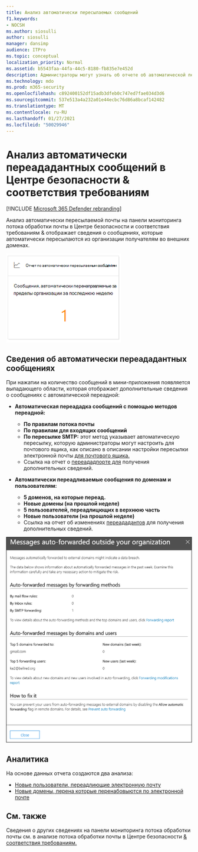 ```yaml
---
title: Анализ автоматически пересылаемых сообщений
f1.keywords:
- NOCSH
ms.author: siosulli
author: siosulli
manager: dansimp
audience: ITPro
ms.topic: conceptual
localization_priority: Normal
ms.assetid: b5543faa-44fa-44c5-8180-fb835e7e452d
description: Администраторы могут узнать об отчете об автоматической пересылке сообщений на панели мониторинга потока обработки почты в Центре безопасности & соответствия требованиям.
ms.technology: mdo
ms.prod: m365-security
ms.openlocfilehash: c892400152df15adb3dfeb0c747ed7fae034d3d6
ms.sourcegitcommit: 537e513a4a232a01e44ecbc76d86a8bcaf142482
ms.translationtype: MT
ms.contentlocale: ru-RU
ms.lasthandoff: 01/27/2021
ms.locfileid: "50029946"
---
```

# <a name="auto-forwarded-messages-insight-in-the-security--compliance-center"></a>Анализ автоматически переададантных сообщений в Центре безопасности & соответствия требованиям

[!INCLUDE [Microsoft 365 Defender rebranding](../includes/microsoft-defender-for-office.md)]


Анализ автоматически пересылаемой [](mail-flow-insights-v2.md) почты на [](https://protection.office.com) панели мониторинга потока обработки почты в Центре безопасности и соответствия требованиям & отображает сведения о сообщениях, которые автоматически пересылаются из организации получателям во внешних доменах. 

![Мини-приложения "Автооададант сообщений" в Центре & соответствия требованиям](../../media/mfi-auto-forwarded-messages.png)

## <a name="auto-forwarded-messages-details"></a>Сведения об автоматически переададантных сообщениях

При нажатии на количество сообщений в мини-приложения появляется выпадающего области, которая отображает дополнительные сведения о сообщениях с автоматической переадной:

- **Автоматическая переададка сообщений с помощью методов переадной:**

  - **По правилам потока почты**
  - **По правилам для входящих сообщений**
  - **По пересылке SMTP:** этот метод указывает автоматическую пересылку, которую администраторы могут настроить для почтового ящика, как описано в описании настройки пересылки электронной почты [для почтового ящика.](https://docs.microsoft.com/Exchange/recipients-in-exchange-online/manage-user-mailboxes/configure-email-forwarding)
  - Ссылка на отчет о [переададпорте для](view-mail-flow-reports.md#forwarding-report) получения дополнительных сведений.

- **Автоматически переадливаемые сообщения по доменам и пользователям:**

  - **5 доменов, на которые переад.**
  - **Новые домены (на прошлой неделе)**
  - **5 пользователей, переадлицющих в верхнюю часть**
  - **Новые пользователи (на прошлой неделе)**
  - Ссылка на отчет об изменениях [переададантов](mfi-new-users-forwarding-email.md#forwarding-modifications-report) для получения дополнительных сведений.

![Details flyout for the Auto-forwarded messages report in the Security & Compliance Center](../../media/mfi-auto-forwarded-messages-details.png)

## <a name="insights"></a>Аналитика

На основе данных отчета создаются два анализа:

- [Новые пользователи, переадлиющие электронную почту](mfi-new-users-forwarding-email.md)
- [Новые домены, перена которые перенабовыются по электронной почте](mfi-new-domains-being-forwarded-email.md)

## <a name="see-also"></a>См. также

Сведения о других сведениях на панели мониторинга потока обработки почты см. в анализе потока обработки почты в Центре безопасности [& соответствия требованиям.](mail-flow-insights-v2.md)
